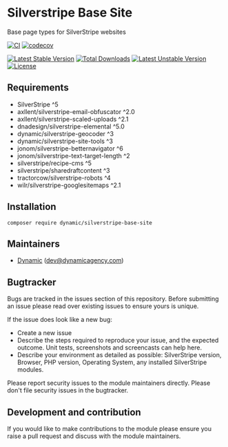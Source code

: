 # Silverstripe Base Site

Base page types for SilverStripe websites

[![CI](https://github.com/dynamic/silverstripe-base-site/actions/workflows/ci.yml/badge.svg)](https://github.com/dynamic/silverstripe-base-site/actions/workflows/ci.yml)
[![codecov](https://codecov.io/gh/dynamic/silverstripe-base-site/branch/master/graph/badge.svg)](https://codecov.io/gh/dynamic/silverstripe-base-site)

[![Latest Stable Version](https://poser.pugx.org/dynamic/silverstripe-base-site/v/stable)](https://packagist.org/packages/dynamic/silverstripe-base-site)
[![Total Downloads](https://poser.pugx.org/dynamic/silverstripe-base-site/downloads)](https://packagist.org/packages/dynamic/silverstripe-base-site)
[![Latest Unstable Version](https://poser.pugx.org/dynamic/silverstripe-base-site/v/unstable)](https://packagist.org/packages/dynamic/silverstripe-base-site)
[![License](https://poser.pugx.org/dynamic/silverstripe-base-site/license)](https://packagist.org/packages/dynamic/silverstripe-base-site)

## Requirements

* SilverStripe ^5
* axllent/silverstripe-email-obfuscator ^2.0
* axllent/silverstripe-scaled-uploads ^2.1
* dnadesign/silverstripe-elemental ^5.0
* dynamic/silverstripe-geocoder ^3
* dynamic/silverstripe-site-tools ^3
* jonom/silverstripe-betternavigator ^6
* jonom/silverstripe-text-target-length ^2
* silverstripe/recipe-cms ^5
* silverstripe/sharedraftcontent ^3
* tractorcow/silverstripe-robots ^4
* wilr/silverstripe-googlesitemaps ^2.1

## Installation

`composer require dynamic/silverstripe-base-site`

## Maintainers
 *  [Dynamic](http://www.dynamicagency.com) (<dev@dynamicagency.com>)

## Bugtracker
Bugs are tracked in the issues section of this repository. Before submitting an issue please read over
existing issues to ensure yours is unique.

If the issue does look like a new bug:

 - Create a new issue
 - Describe the steps required to reproduce your issue, and the expected outcome. Unit tests, screenshots
 and screencasts can help here.
 - Describe your environment as detailed as possible: SilverStripe version, Browser, PHP version,
 Operating System, any installed SilverStripe modules.

Please report security issues to the module maintainers directly. Please don't file security issues in the bugtracker.

## Development and contribution
If you would like to make contributions to the module please ensure you raise a pull request and discuss with the module maintainers.
